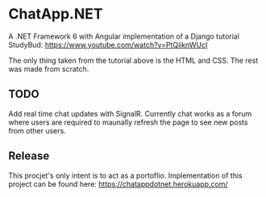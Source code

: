# ChatApp.NET
A .NET Framework 6 with Angular implementation of a Django tutorial StudyBud:
https://www.youtube.com/watch?v=PtQiiknWUcI


The only thing taken from the tutorial above is the HTML and CSS. The rest was made from scratch.


## TODO
Add real time chat updates with SignalR. Currently chat works as a forum where users are required to maunally refresh the page to see new posts from other users.


## Release
This procjet's only intent is to act as a portoflio.
Implementation of this project can be found here: 
https://chatappdotnet.herokuapp.com/
